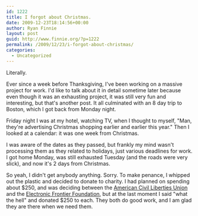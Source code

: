 ```yaml
---
id: 1222
title: I forgot about Christmas.
date: 2009-12-23T18:14:56+00:00
author: Ryan Finnie
layout: post
guid: http://www.finnie.org/?p=1222
permalink: /2009/12/23/i-forgot-about-christmas/
categories:
  - Uncategorized
---
```

Literally.

Ever since a week before Thanksgiving, I've been working on a massive project for work. I'd like to talk about it in detail sometime later because even though it was an exhausting project, it was still very fun and interesting, but that's another post. It all culminated with an 8 day trip to Boston, which I got back from Monday night.

Friday night I was at my hotel, watching TV, when I thought to myself, "Man, they're advertising Christmas shopping earlier and earlier this year." Then I looked at a calendar: it was one week from Christmas.

I was aware of the dates as they passed, but frankly my mind wasn't processing them as they related to holidays, just various deadlines for work. I got home Monday, was still exhausted Tuesday (and the roads were very slick), and now it's 2 days from Christmas.

So yeah, I didn't get anybody anything. Sorry. To make penance, I whipped out the plastic and decided to donate to charity. I had planned on spending about $250, and was deciding between the [American Civil Liberties Union](http://www.aclu.org/) and the [Electronic Frontier Foundation](http://www.eff.org/), but at the last moment I said "what the hell" and donated $250 to each. They both do good work, and I am glad they are there when we need them.
